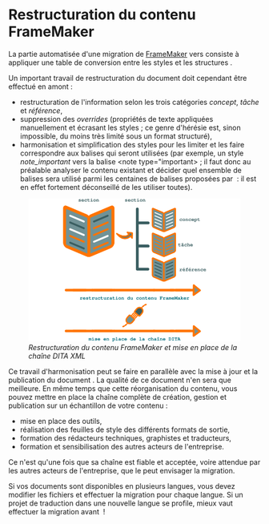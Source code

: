 # Restructuration du contenu FrameMaker

La partie automatisée d\'une migration de [FrameMaker]() vers consiste à
appliquer une table de conversion entre les styles et les structures .

Un important travail de restructuration du document doit cependant être
effectué en amont :

-   restructuration de l\'information selon les trois catégories
    *concept*, *tâche* et *référence*,
-   suppression des *overrides* (propriétés de texte appliquées
    manuellement et écrasant les styles ; ce genre d\'hérésie est, sinon
    impossible, du moins très limité sous un format structuré),
-   harmonisation et simplification des styles pour les limiter et les
    faire correspondre aux balises qui seront utilisées (par exemple, un
    style *note_important* vers la balise \<note type=\"important\> ; il
    faut donc au préalable analyser le contenu existant et décider quel
    ensemble de balises sera utilisé parmi les centaines de balises
    proposées par  : il est en effet fortement déconseillé de les
    utiliser toutes).

<figure>
<img src="graphics/framemaker-restructure.svg"
alt="graphics/framemaker-restructure.svg" />
<figcaption><em>Restructuration du contenu FrameMaker et mise en place
de la chaîne DITA XML</em></figcaption>
</figure>

Ce travail d\'harmonisation peut se faire en parallèle avec la mise à
jour et la publication du document . La qualité de ce document n\'en
sera que meilleure. En même temps que cette réorganisation du contenu,
vous pouvez mettre en place la chaîne complète de création, gestion et
publication sur un échantillon de votre contenu :

-   mise en place des outils,
-   réalisation des feuilles de style des différents formats de sortie,
-   formation des rédacteurs techniques, graphistes et traducteurs,
-   formation et sensibilisation des autres acteurs de l\'entreprise.

Ce n\'est qu\'une fois que sa chaîne est fiable et acceptée, voire
attendue par les autres acteurs de l\'entreprise, que le peut envisager
la migration.

Si vos documents sont disponibles en plusieurs langues, vous devez
modifier les fichiers et effectuer la migration pour chaque langue. Si
un projet de traduction dans une nouvelle langue se profile, mieux vaut
effectuer la migration avant  !
